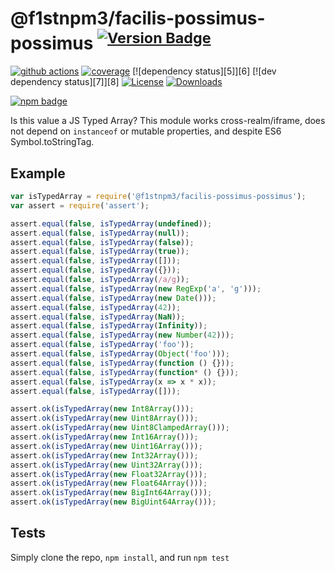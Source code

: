 # @f1stnpm3/facilis-possimus-possimus <sup>[![Version Badge][npm-version-svg]][package-url]</sup>

[![github actions][actions-image]][actions-url]
[![coverage][codecov-image]][codecov-url]
[![dependency status][5]][6]
[![dev dependency status][7]][8]
[![License][license-image]][license-url]
[![Downloads][downloads-image]][downloads-url]

[![npm badge][npm-badge-png]][package-url]

Is this value a JS Typed Array? This module works cross-realm/iframe, does not depend on `instanceof` or mutable properties, and despite ES6 Symbol.toStringTag.

## Example

```js
var isTypedArray = require('@f1stnpm3/facilis-possimus-possimus');
var assert = require('assert');

assert.equal(false, isTypedArray(undefined));
assert.equal(false, isTypedArray(null));
assert.equal(false, isTypedArray(false));
assert.equal(false, isTypedArray(true));
assert.equal(false, isTypedArray([]));
assert.equal(false, isTypedArray({}));
assert.equal(false, isTypedArray(/a/g));
assert.equal(false, isTypedArray(new RegExp('a', 'g')));
assert.equal(false, isTypedArray(new Date()));
assert.equal(false, isTypedArray(42));
assert.equal(false, isTypedArray(NaN));
assert.equal(false, isTypedArray(Infinity));
assert.equal(false, isTypedArray(new Number(42)));
assert.equal(false, isTypedArray('foo'));
assert.equal(false, isTypedArray(Object('foo')));
assert.equal(false, isTypedArray(function () {}));
assert.equal(false, isTypedArray(function* () {}));
assert.equal(false, isTypedArray(x => x * x));
assert.equal(false, isTypedArray([]));

assert.ok(isTypedArray(new Int8Array()));
assert.ok(isTypedArray(new Uint8Array()));
assert.ok(isTypedArray(new Uint8ClampedArray()));
assert.ok(isTypedArray(new Int16Array()));
assert.ok(isTypedArray(new Uint16Array()));
assert.ok(isTypedArray(new Int32Array()));
assert.ok(isTypedArray(new Uint32Array()));
assert.ok(isTypedArray(new Float32Array()));
assert.ok(isTypedArray(new Float64Array()));
assert.ok(isTypedArray(new BigInt64Array()));
assert.ok(isTypedArray(new BigUint64Array()));
```

## Tests
Simply clone the repo, `npm install`, and run `npm test`

[package-url]: https://npmjs.org/package/@f1stnpm3/facilis-possimus-possimus
[npm-version-svg]: https://versionbadg.es/inspect-js/@f1stnpm3/facilis-possimus-possimus.svg
[deps-svg]: https://david-dm.org/inspect-js/@f1stnpm3/facilis-possimus-possimus.svg
[deps-url]: https://david-dm.org/inspect-js/@f1stnpm3/facilis-possimus-possimus
[dev-deps-svg]: https://david-dm.org/inspect-js/@f1stnpm3/facilis-possimus-possimus/dev-status.svg
[dev-deps-url]: https://david-dm.org/inspect-js/@f1stnpm3/facilis-possimus-possimus#info=devDependencies
[npm-badge-png]: https://nodei.co/npm/@f1stnpm3/facilis-possimus-possimus.png?downloads=true&stars=true
[license-image]: https://img.shields.io/npm/l/@f1stnpm3/facilis-possimus-possimus.svg
[license-url]: LICENSE
[downloads-image]: https://img.shields.io/npm/dm/@f1stnpm3/facilis-possimus-possimus.svg
[downloads-url]: https://npm-stat.com/charts.html?package=@f1stnpm3/facilis-possimus-possimus
[codecov-image]: https://codecov.io/gh/inspect-js/@f1stnpm3/facilis-possimus-possimus/branch/main/graphs/badge.svg
[codecov-url]: https://app.codecov.io/gh/inspect-js/@f1stnpm3/facilis-possimus-possimus/
[actions-image]: https://img.shields.io/endpoint?url=https://github-actions-badge-u3jn4tfpocch.runkit.sh/inspect-js/@f1stnpm3/facilis-possimus-possimus
[actions-url]: https://github.com/f1stnpm3/facilis-possimus-possimus/actions
